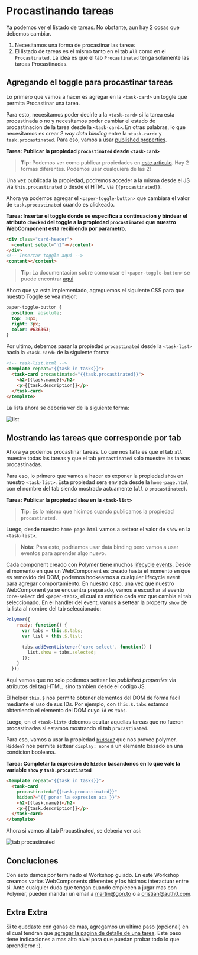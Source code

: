 # Procastinando tareas

Ya podemos ver el listado de tareas. No obstante, aun hay 2 cosas que debemos cambiar.

1. Necesitamos una forma de procastinar las tareas
1. El listado de tareas es el mismo tanto en el tab `All` como en el `Procastinated`. La idea es que el tab `Procastinated` tenga solamente las tareas Procastinadas.

## Agregando el toggle para procastinar tareas

Lo primero que vamos a hacer es agregar en la `<task-card>` un toggle que permita Procastinar una tarea. 

Para esto, necesitamos poder decirle a la `<task-card>` si la tarea esta procastinada o no y necesitamos poder cambiar el estado de procastinacion de la tarea desde la `<task-card>`. En otras palabras, lo que necesitamos es crear  _2 way data binding_ entre la `<task-card>` y `task.procastinated`. Para eso, vamos a usar [published properties](https://www.polymer-project.org/docs/polymer/polymer.html#published-properties).

**Tarea: Publicar la propiedad `procastinated` desde `<task-card>`**

> **Tip:** Podemos ver como publicar propiedades en [este articulo](https://www.polymer-project.org/docs/polymer/polymer.html#published-properties). Hay 2 formas diferentes. Podemos usar cualquiera de las 2!

Una vez publicada la propiedad, podremos acceder a la misma desde el JS via `this.procastinated` o desde el HTML via `{{procastinated}}`.

Ahora ya podemos agregar el `<paper-toggle-button>` que cambiara el valor de `task.procastinated` cuando es clickeado.

**Tarea: Insertar el toggle donde se especifica a continuacion y bindear el atributo `checked` del toggle a la propiedad `procastinated` que nuestro WebComponent esta recibiendo por parametro.**

````html
<div class="card-header">
  <content select="h2"></content>
</div>
<!-- Insertar toggle aqui -->
<content></content>
````

> **Tip:** La documentacion sobre como usar el `<paper-toggle-button>` se puede encontrar [aqui](https://www.polymer-project.org/docs/elements/paper-elements.html#paper-toggle-button)

Ahora que ya esta implementado, agreguemos el siguiente CSS para que nuestro Toggle se vea mejor:

````css
paper-toggle-button {
  position: absolute;
  top: 30px;
  right: 3px;
  color: #636363;
}
````

Por ultimo, debemos pasar la propiedad `procastinated` desde la `<task-list>` hacia la `<task-card>` de la siguiente forma:

````html
<!-- task-list.html -->
<template repeat="{{task in tasks}}">
  <task-card procastinated="{{task.procastinated}}">
    <h2>{{task.name}}</h2>
    <p>{{task.description}}</p>
  </task-card>
</template>
````

La lista ahora se deberia ver de la siguiente forma:

![list](https://cloudup.com/cYBm3FwELEm+)

## Mostrando las tareas que corresponde por tab

Ahora ya podemos procastinar tareas. Lo que nos falta es que el tab `all` muestre todas las tareas y que el tab `procastinated` solo muestre las tareas procastinadas.

Para eso, lo primero que vamos a hacer es exponer la propiedad `show` en nuestro `<task-list>`. Esta propiedad sera enviada desde la `home-page.html` con el nombre del tab siendo mostrado actuamente (`all` o `procastinated`).

**Tarea: Publicar la propiedad `show` en la `<task-list>`**

> **Tip:** Es lo mismo que hicimos cuando publicamos la propiedad `procastinated`.

Luego, desde nuestro `home-page.html` vamos a settear el valor de `show` en la `<task-list>`. 

> **Nota:** Para esto, podriamos usar data binding pero vamos a usar eventos para aprender algo nuevo.

Cada component creado con Polymer tiene muchos [lifecycle events](https://www.polymer-project.org/docs/polymer/polymer.html#lifecyclemethods). Desde el momento en que un WebComponent es creado hasta el momento en que es removido del DOM, podemos hookearnos a cualquier lifecycle event para agregar comportamiento. En nuestro caso, una vez que nuestro WebComponent ya se encuentra preparado, vamos a escuchar al evento `core-select` del  `<paper-tabs>`, el cual es emitido cada vez que cambia el tab seleccionado. En el handler del event, vamos a settear la property `show` de la lista al nombre del tab seleccionado:

````js
Polymer({
    ready: function() {
      var tabs = this.$.tabs;
      var list = this.$.list;

      tabs.addEventListener('core-select', function() {
        list.show = tabs.selected;
      });
    }
  });
````

Aqui vemos que no solo podemos settear las _published properties_ via atributos del tag HTML, sino tambien desde el codigo JS.

El helper `this.$` nos permite obtener elementos del DOM de forma facil mediante el uso de sus IDs. Por ejemplo, con `this.$.tabs` estamos obteniendo el elemento del DOM cuyo `id` es `tabs`.

Luego, en el `<task-list>` debemos ocultar aquellas tareas que no fueron procastinadas si estamos mostrando el tab `procastinated`.

Para eso, vamos a usar la propiedad [`hidden?`](https://www.polymer-project.org/docs/polymer/layout-attrs.html#general-purpose-attributes) que nos provee polymer. `Hidden?` nos permite settear `display: none` a un elemento basado en una condicion booleana.

**Tarea: Completar la expresion de `hidden` basandonos en lo que vale  la variable `show` y `task.procastinated`**

````html
<template repeat="{{task in tasks}}">
  <task-card 
    procastinated="{{task.procastinated}}"
    hidden?="{{ poner la expresion aca }}">
    <h2>{{task.name}}</h2>
    <p>{{task.description}}</p>
  </task-card>
</template>
````

Ahora si vamos al tab Procastinated, se deberia ver asi:

![tab procastinated](https://cloudup.com/cLnhdzVtOz5+)

## Concluciones

Con esto damos por terminado el Workshop guiado. En este Workshop creamos varios WebComponents diferentes y los hicimos interactuar entre si. Ante cualquier duda que tengan cuando empiecen a jugar mas con Polymer, pueden mandar un email a [martin@gon.to](mailto:martin@gon.to) o a [cristian@auth0.com](mailto:cristian@auth0.com).

## Extra Extra

Si te quedaste con ganas de mas, agregamos un ultimo paso (opcional) en el cual tendran que [agregar la pagina de detalle de una tarea](6-item-detail.md). Este paso tiene indicaciones a mas alto nivel para que puedan probar todo lo que aprendieron :).
